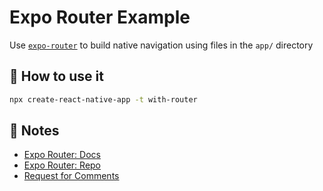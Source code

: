 # Expo Router Example

Use [`expo-router`](https://expo.github.io/router) to build native navigation using files in the `app/` directory

## 🚀 How to use it

```sh
npx create-react-native-app -t with-router
```

## 📝 Notes

- [Expo Router: Docs](https://expo.github.io/router)
- [Expo Router: Repo](https://github.com/expo/router)
- [Request for Comments](https://github.com/expo/router/discussions/1)

